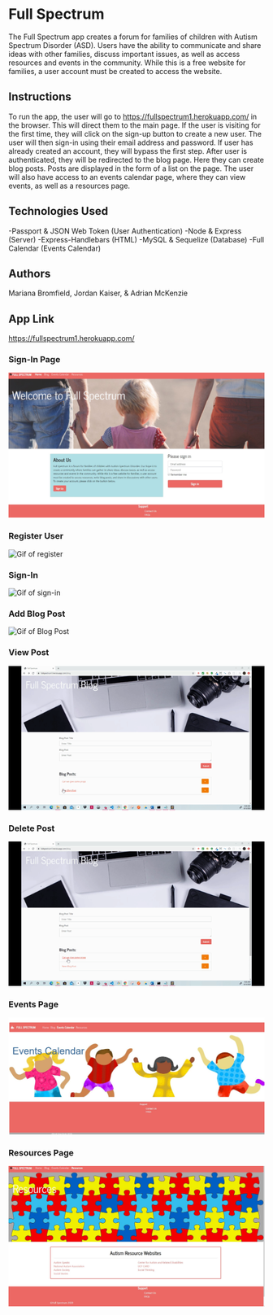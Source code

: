 # Full Spectrum
The Full Spectrum app creates a forum for families of children with Autism Spectrum Disorder (ASD). Users have the ability to communicate and share ideas with other families, discuss important issues, as well as access resources and events in the community. While this is a free website for families, a user account must be created to access the website. 

## Instructions
To run the app, the user will go to https://fullspectrum1.herokuapp.com/ in the browser. This will direct them to the main page. If the user is visiting for the first time, they will click on the sign-up button to create a new user. The user will then sign-in using their email address and password. If user has already created an account, they will bypass the first step. After user is authenticated, they will be redirected to the blog page. Here they can create blog posts. Posts are displayed in the form of a list on the page. The user will also have access to an events calendar page, where they can view events, as well as a resources page. 

## Technologies Used
-Passport & JSON Web Token (User Authentication)
-Node & Express (Server)
-Express-Handlebars (HTML)
-MySQL & Sequelize (Database)
-Full Calendar (Events Calendar)

## Authors
Mariana Bromfield, Jordan Kaiser, & Adrian McKenzie

## App Link
https://fullspectrum1.herokuapp.com/


### Sign-In Page
![Image of sign-in](https://github.com/mcb85/Full-Spectrum/blob/master/public/sign-in%20page.jpg)

### Register User
![Gif of register](https://github.com/mcb85/Full-Spectrum/blob/master/public/register-user.gif)

### Sign-In
![Gif of sign-in](https://github.com/mcb85/Full-Spectrum/blob/master/public/sign-in.gif)

### Add Blog Post
![Gif of Blog Post](https://github.com/mcb85/Full-Spectrum/blob/master/public/add-new-post.gif)

### View Post
![Gif of View Post](https://github.com/mcb85/Full-Spectrum/blob/master/public/display-blog-post.gif)

### Delete Post
![Gif of Delete](https://github.com/mcb85/Full-Spectrum/blob/master/public/delete-blog-post.gif)

### Events Page
![Image of Events](https://github.com/mcb85/Full-Spectrum/blob/master/public/events-page.jpg)

### Resources Page
![Image of Resources](https://github.com/mcb85/Full-Spectrum/blob/master/public/resources.jpg)
